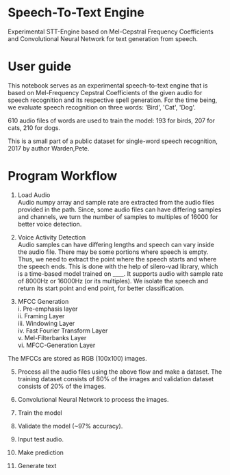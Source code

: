# Speech-To-Text Engine
Experimental STT-Engine based on Mel-Cepstral Frequency Coefficients and Convolutional Neural Network for text generation from speech.

# User guide
This notebook serves as an experimental speech-to-text engine that is based on Mel-Frequency Cepstral Coefficients of the given audio for speech recognition and its respective spell generation.
For the time being, we evaluate speech recognition on three words: 'Bird', 'Cat', 'Dog'.

610 audio files of words are used to train the model:
193 for birds,
207 for cats,
210 for dogs.

This is a small part of a public dataset for single-word speech recognition, 2017 by author Warden,Pete.

# Program Workflow
1. Load Audio  
   Audio numpy array and sample rate are extracted from the audio files provided in the path.
   Since, some audio files can have differing samples and channels, we turn the number of samples to multiples of 16000 for better voice detection.

3. Voice Activity Detection    
   Audio samples can have differing lengths and speech can vary inside the audio file. There may be some portions where speech is empty. Thus, we need to extract the point where the speech starts and where the speech ends. This is done with the help of silero-vad library, which is a time-based model trained on ____. It supports audio with sample rate of 8000Hz or 16000Hz (or its multiples). We isolate the speech and return its start point and end point, for better classification.

4. MFCC Generation  
  i. Pre-emphasis layer  
  ii. Framing Layer  
  iii. Windowing Layer  
  iv. Fast Fourier Transform Layer  
  v. Mel-Filterbanks Layer  
  vi. MFCC-Generation Layer  

The MFCCs are stored as RGB (100x100) images.

5. Process all the audio files using the above flow and make a dataset.
   The training dataset consists of 80% of the images and validation dataset consists of 20% of the images.

6. Convolutional Neural Network to process the images.
7. Train the model
8. Validate the model (~97% accuracy).
9. Input test audio.
10. Make prediction
11. Generate text
